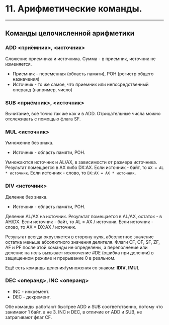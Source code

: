 # 11. Арифметические команды.

---

## Команды целочисленной арифметики

### ADD <приёмник>, <источник>

Сложение приемника и источника. Сумма - в приемник, источник не изменяется.

- Приемник - переменная (область памяти), РОН (регистр общего назначения)
- Источник - то же самое, что приемник или непосредственный операнд (например, число)

### SUB <приёмник>, <источник>

Вычитание, всё точно так же как и в ADD. Отрицательные числа можно отслеживать с помощью флага SF.

### MUL <источник>

Умножение без знака.

- Источник - область памяти, РОН.

Умножаются источник и AL/AX, в зависимости от размера источника. Результат помещается в AX либо DX:AX.
Если источник - байт, то `AX = AL * источник`. Если источник - слово, то `DX:AX = AX * источник`.

### DIV <источник>

Деление без знака.

- Источник - область памяти, РОН.

Деление AL/AX на источник. Результат помещается в AL/AX, остаток - в AH/DX.
Если источник - байт, то AL = AX / источник. Если источник - слово, то AX = DX:AX / источник.

Результат всегда округляется в сторону нуля, абсолютное значение остатка меньше абсолютного значения делителя. Флаги CF, OF, SF, ZF, AF и PF после этой команды не определены, а переполнение или деление на ноль вызывает исключение #DE (ошибка при делении) в защищенном режиме и прерывание 0 в реальном.

Ещё есть команды деления/умножения со знаком: **IDIV**, **IMUL**

### DEC <операнд>, INC <операнд>

- INC - инкремент.
- DEC - декремент.

Обе команды работают быстрее ADD и SUB соответственно, потому что занимают 1 байт, а не 3.
INC и DEC, в отличие от ADD и SUB, не затрагивают флаг CF.